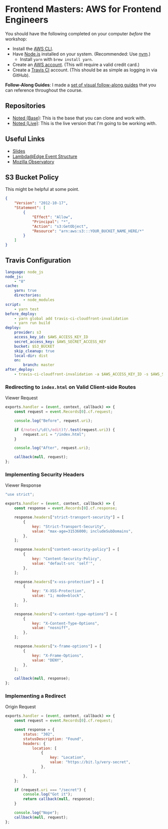 # Frontend Masters: AWS for Frontend Engineers

You should have the following completed on your computer _before_ the workshop:

-   Install the [AWS CLI](https://docs.aws.amazon.com/cli/latest/userguide/installing.html).
-   Have [Node.js](https://nodejs.org/en/) installed on your system. (Recommended: Use [nvm](https://github.com/creationix/nvm).)
    -   Install `yarn` with `brew install yarn`.
-   Create an [AWS account](https://portal.aws.amazon.com/billing/signup#/start). (This will require a valid credit card.)
-   Create a [Travis CI](https://travis-ci.org/) account. (This should be as simple as logging in via GitHub).

**Follow-Along Guides**: I made a [set of visual follow-along guides](https://www.dropbox.com/sh/thuoclvoj3r9nut/AADAA5rUqF5awNVxjyFLoh55a?dl=0) that you can reference throughout the course.

## Repositories

-   [Noted (Base)](https://github.com/stevekinney/noted-base): This is the base that you can clone and work with.
-   [Noted (Live)](https://github.com/stevekinney/noted-live): This is the live version that I'm going to be working with.

## Useful Links

-   [Slides](https://speakerdeck.com/stevekinney/aws-for-frontend-engineers)
-   [Lambda@Edge Event Structure](https://docs.aws.amazon.com/AmazonCloudFront/latest/DeveloperGuide/lambda-event-structure.html)
-   [Mozilla Observatory](http://observatory.mozilla.org/)

## S3 Bucket Policy

This might be helpful at some point.

```json
{
	"Version": "2012-10-17",
	"Statement": [
		{
			"Effect": "Allow",
			"Principal": "*",
			"Action": "s3:GetObject",
			"Resource": "arn:aws:s3:::YOUR_BUCKET_NAME_HERE/*"
		}
	]
}
```

## Travis Configuration

```yml
language: node_js
node_js:
    - "8"
cache:
    yarn: true
    directories:
        - node_modules
script:
    - yarn test
before_deploy:
    - yarn global add travis-ci-cloudfront-invalidation
    - yarn run build
deploy:
    provider: s3
    access_key_id: $AWS_ACCESS_KEY_ID
    secret_access_key: $AWS_SECRET_ACCESS_KEY
    bucket: $S3_BUCKET
    skip_cleanup: true
    local-dir: dist
    on:
        branch: master
after_deploy:
    - travis-ci-cloudfront-invalidation -a $AWS_ACCESS_KEY_ID -s $AWS_SECRET_ACCESS_KEY -c $CLOUDFRONT_ID -i '/*' -b $TRAVIS_BRANCH -p $TRAVIS_PULL_REQUEST
```

### Redirecting to `index.html` on Valid Client-side Routes

Viewer Request

```js
exports.handler = (event, context, callback) => {
	const request = event.Records[0].cf.request;

	console.log("Before", request.uri);

	if (/notes\/\d(\/edit)?/.test(request.uri)) {
		request.uri = "/index.html";
	}

	console.log("After", request.uri);

	callback(null, request);
};
```

### Implementing Security Headers

Viewer Response

```js
"use strict";

exports.handler = (event, context, callback) => {
	const response = event.Records[0].cf.response;

	response.headers["strict-transport-security"] = [
		{
			key: "Strict-Transport-Security",
			value: "max-age=31536000; includeSubDomains",
		},
	];

	response.headers["content-security-policy"] = [
		{
			key: "Content-Security-Policy",
			value: "default-src 'self'",
		},
	];

	response.headers["x-xss-protection"] = [
		{
			key: "X-XSS-Protection",
			value: "1; mode=block",
		},
	];

	response.headers["x-content-type-options"] = [
		{
			key: "X-Content-Type-Options",
			value: "nosniff",
		},
	];

	response.headers["x-frame-options"] = [
		{
			key: "X-Frame-Options",
			value: "DENY",
		},
	];

	callback(null, response);
};
```

### Implementing a Redirect

Origin Request

```js
exports.handler = (event, context, callback) => {
	const request = event.Records[0].cf.request;

	const response = {
		status: "302",
		statusDescription: "Found",
		headers: {
			location: [
				{
					key: "Location",
					value: "https://bit.ly/very-secret",
				},
			],
		},
	};

	if (request.uri === "/secret") {
		console.log("Got it");
		return callback(null, response);
	}

	console.log("Nope");
	callback(null, request);
};
```
